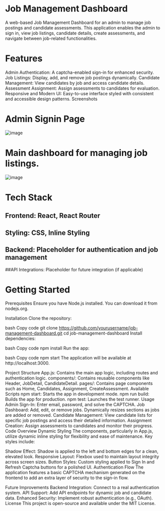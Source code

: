 # Job Management Dashboard
A web-based Job Management Dashboard for an admin to manage job postings and candidate assessments. This application enables the admin to sign in, view job listings, candidate details, create assessments, and navigate between job-related functionalities.

# Features
Admin Authentication: A captcha-enabled sign-in for enhanced security.
Job Listings: Display, add, and remove job postings dynamically.
Candidate Management: View candidates by job and access candidate details.
Assessment Assignment: Assign assessments to candidates for evaluation.
Responsive and Modern UI: Easy-to-use interface styled with consistent and accessible design patterns.
Screenshots

# Admin Signin Page
![image](https://github.com/user-attachments/assets/91b93f14-52df-4af2-b468-8ffe6d8dce8d)



# Main dashboard for managing job listings.
![image](https://github.com/user-attachments/assets/04341898-5dd4-4c9c-aed5-eda581ac8186)


# Tech Stack
## Frontend: React, React Router
## Styling: CSS, Inline Styling
## Backend: Placeholder for authentication and job management
##API Integrations: Placeholder for future integration (if applicable)

# Getting Started
Prerequisites
Ensure you have Node.js installed. You can download it from nodejs.org.

Installation
Clone the repository:

bash
Copy code
git clone https://github.com/yourusername/job-management-dashboard.git
cd job-management-dashboard
Install dependencies:

bash
Copy code
npm install
Run the app:

bash
Copy code
npm start
The application will be available at http://localhost:3000.

Project Structure
App.js: Contains the main app logic, including routes and authentication logic.
components/: Contains reusable components like Header, JobDetail, CandidateDetail.
pages/: Contains page components such as Home, Candidates, Assignment, CreateAssessment.
Available Scripts
npm start: Starts the app in development mode.
npm run build: Builds the app for production.
npm test: Launches the test runner.
Usage
Admin Sign-In: Enter email, password, and solve the CAPTCHA.
Job Dashboard: Add, edit, or remove jobs. Dynamically resizes sections as jobs are added or removed.
Candidate Management: View candidate lists for specific job postings and access their detailed information.
Assignment Creation: Assign assessments to candidates and monitor their progress.
Code Overview
Dynamic Styling
The components, particularly in App.js, utilize dynamic inline styling for flexibility and ease of maintenance. Key styles include:

Shadow Effect: Shadow is applied to the left and bottom edges for a clean, elevated look.
Responsive Layout: Flexbox used to maintain layout integrity across screen sizes.
Button Styles: Custom styling applied to Sign In and Refresh Captcha buttons for a polished UI.
Authentication Flow
The application features a basic CAPTCHA mechanism generated on the frontend to add an extra layer of security to the sign-in flow.

Future Improvements
Backend Integration: Connect to a real authentication system.
API Support: Add API endpoints for dynamic job and candidate data.
Enhanced Security: Implement robust authentication (e.g., OAuth).
License
This project is open-source and available under the MIT License.

